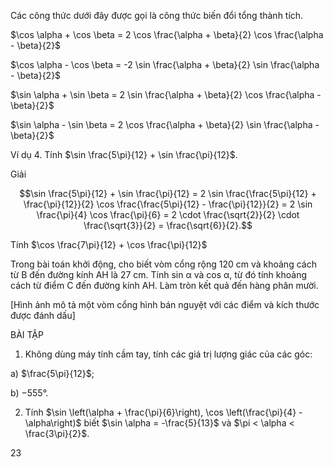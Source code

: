 Các công thức dưới đây được gọi là công thức biến đổi tổng thành tích.

$\cos \alpha + \cos \beta = 2 \cos \frac{\alpha + \beta}{2} \cos \frac{\alpha - \beta}{2}$

$\cos \alpha - \cos \beta = -2 \sin \frac{\alpha + \beta}{2} \sin \frac{\alpha - \beta}{2}$

$\sin \alpha + \sin \beta = 2 \sin \frac{\alpha + \beta}{2} \cos \frac{\alpha - \beta}{2}$

$\sin \alpha - \sin \beta = 2 \cos \frac{\alpha + \beta}{2} \sin \frac{\alpha - \beta}{2}$

Ví dụ 4. Tính $\sin \frac{5\pi}{12} + \sin \frac{\pi}{12}$.

Giải

$$\sin \frac{5\pi}{12} + \sin \frac{\pi}{12} = 2 \sin \frac{\frac{5\pi}{12} + \frac{\pi}{12}}{2} \cos \frac{\frac{5\pi}{12} - \frac{\pi}{12}}{2} = 2 \sin \frac{\pi}{4} \cos \frac{\pi}{6} = 2 \cdot \frac{\sqrt{2}}{2} \cdot \frac{\sqrt{3}}{2} = \frac{\sqrt{6}}{2}.$$

Tính $\cos \frac{7\pi}{12} + \cos \frac{\pi}{12}$

Trong bài toán khởi động, cho biết vòm cổng rộng 120 cm và khoảng cách từ B đến đường kính AH là 27 cm. Tính sin α và cos α, từ đó tính khoảng cách từ điểm C đến đường kính AH. Làm tròn kết quả đến hàng phân mười.

[Hình ảnh mô tả một vòm cổng hình bán nguyệt với các điểm và kích thước được đánh dấu]

BÀI TẬP

1. Không dùng máy tính cầm tay, tính các giá trị lượng giác của các góc:

a) $\frac{5\pi}{12}$;

b) $-555°$.

2. Tính $\sin \left(\alpha + \frac{\pi}{6}\right), \cos \left(\frac{\pi}{4} - \alpha\right)$ biết $\sin \alpha = -\frac{5}{13}$ và $\pi < \alpha < \frac{3\pi}{2}$.

23